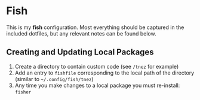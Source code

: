 # Fish

This is my **fish** configuration. Most everything should be captured in the included dotfiles, but any relevant notes can be found below.

## Creating and Updating Local Packages

1. Create a directory to contain custom code (see `/tnez` for example)
1. Add an entry to `fishfile` corresponding to the local path of the directory (similar to `~/.config/fish/tnez`)
1. Any time you make changes to a local package you must re-install: `fisher`

